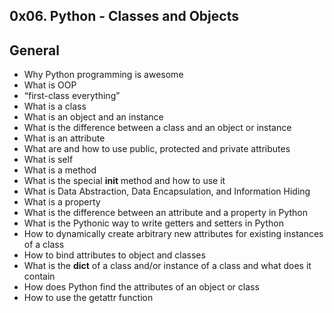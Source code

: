 0x06. Python - Classes and Objects
-----------------------------------

General
--------
- Why Python programming is awesome
- What is OOP
- “first-class everything”
- What is a class
- What is an object and an instance
- What is the difference between a class and an object or instance
- What is an attribute
- What are and how to use public, protected and private attributes
- What is self
- What is a method
- What is the special __init__ method and how to use it
- What is Data Abstraction, Data Encapsulation, and Information Hiding
- What is a property
- What is the difference between an attribute and a property in Python
- What is the Pythonic way to write getters and setters in Python
- How to dynamically create arbitrary new attributes for existing
	instances of a class
- How to bind attributes to object and classes
- What is the __dict__ of a class and/or instance of a class and
	what does it contain
- How does Python find the attributes of an object or class
- How to use the getattr function
